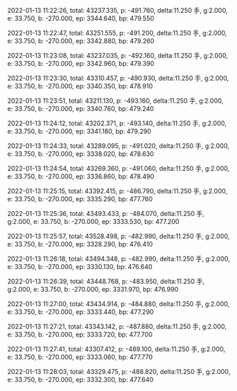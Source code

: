 2022-01-13 11:22:26, total: 43237.335, p: -491.760, delta:11.250 手, g:2.000, e: 33.750, b: -270.000, ep: 3344.640, bp: 479.550

2022-01-13 11:22:47, total: 43251.555, p: -491.200, delta:11.250 手, g:2.000, e: 33.750, b: -270.000, ep: 3342.880, bp: 479.260

2022-01-13 11:23:08, total: 43237.035, p: -492.160, delta:11.250 手, g:2.000, e: 33.750, b: -270.000, ep: 3342.960, bp: 479.390

2022-01-13 11:23:30, total: 43310.457, p: -490.930, delta:11.250 手, g:2.000, e: 33.750, b: -270.000, ep: 3340.350, bp: 478.910

2022-01-13 11:23:51, total: 43211.130, p: -493.160, delta:11.250 手, g:2.000, e: 33.750, b: -270.000, ep: 3340.760, bp: 479.240

2022-01-13 11:24:12, total: 43202.371, p: -493.140, delta:11.250 手, g:2.000, e: 33.750, b: -270.000, ep: 3341.180, bp: 479.290

2022-01-13 11:24:33, total: 43289.095, p: -491.020, delta:11.250 手, g:2.000, e: 33.750, b: -270.000, ep: 3338.020, bp: 478.630

2022-01-13 11:24:54, total: 43269.360, p: -491.060, delta:11.250 手, g:2.000, e: 33.750, b: -270.000, ep: 3336.860, bp: 478.490

2022-01-13 11:25:15, total: 43392.415, p: -486.790, delta:11.250 手, g:2.000, e: 33.750, b: -270.000, ep: 3335.290, bp: 477.760

2022-01-13 11:25:36, total: 43493.433, p: -484.070, delta:11.250 手, g:2.000, e: 33.750, b: -270.000, ep: 3333.530, bp: 477.200

2022-01-13 11:25:57, total: 43528.498, p: -482.990, delta:11.250 手, g:2.000, e: 33.750, b: -270.000, ep: 3328.290, bp: 476.410

2022-01-13 11:26:18, total: 43494.348, p: -482.990, delta:11.250 手, g:2.000, e: 33.750, b: -270.000, ep: 3330.130, bp: 476.640

2022-01-13 11:26:39, total: 43448.768, p: -483.950, delta:11.250 手, g:2.000, e: 33.750, b: -270.000, ep: 3331.970, bp: 476.990

2022-01-13 11:27:00, total: 43434.914, p: -484.880, delta:11.250 手, g:2.000, e: 33.750, b: -270.000, ep: 3333.440, bp: 477.290

2022-01-13 11:27:21, total: 43343.142, p: -487.880, delta:11.250 手, g:2.000, e: 33.750, b: -270.000, ep: 3333.720, bp: 477.700

2022-01-13 11:27:41, total: 43307.412, p: -489.100, delta:11.250 手, g:2.000, e: 33.750, b: -270.000, ep: 3333.060, bp: 477.770

2022-01-13 11:28:03, total: 43329.475, p: -488.820, delta:11.250 手, g:2.000, e: 33.750, b: -270.000, ep: 3332.300, bp: 477.640